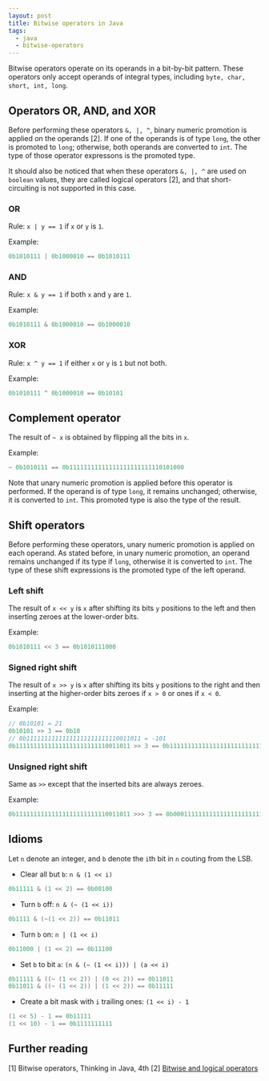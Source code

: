 ```yaml
---
layout: post
title: Bitwise operators in Java
tags:
  - java
  - bitwise-operators
---
```


Bitwise operators operate on its operands in a bit-by-bit pattern. These operators only accept operands of integral types, including `byte, char, short, int, long`.

## Operators OR, AND, and XOR

Before performing these operators `&, |, ^`, binary numeric promotion is applied on the operands [2]. If one of the operands is of type `long`, the other is promoted to `long`; otherwise, both operands are converted to `int`. The type of those operator expressons is the promoted type.

<!--break-->

It should also be noticed that when these operators `&, |, ^` are used on `boolean` values, they are called logical operators [2], and that short-circuiting is not supported in this case.

### OR

Rule: `x | y == 1` if `x` or `y` is `1`.

Example:

```java
0b1010111 | 0b1000010 == 0b1010111
```

### AND

Rule: `x & y == 1` if both `x` and `y` are `1`.

Example:

```java
0b1010111 & 0b1000010 == 0b1000010
```

### XOR

Rule: `x ^ y == 1` if either `x` or `y` is `1` but not both.

Example:

```java
0b1010111 ^ 0b1000010 == 0b10101
```

## Complement operator

The result of `~ x` is obtained by flipping all the bits in `x`.

Example:

```java
~ 0b1010111 == 0b11111111111111111111111110101000
```

Note that unary numeric promotion is applied before this operator is performed. If the operand is of type `long`, it remains unchanged; otherwise, it is converted to `int`. This promoted type is also the type of the result.

## Shift operators

Before performing these operators, unary numeric promotion is applied on each operand. As stated before, in unary numeric promotion, an operand remains unchanged if its type if `long`, otherwise it is converted to `int`. The type of these shift expressions is the promoted type of the left operand.

### Left shift

The result of `x << y` is `x` after shifting its bits `y` positions to the left and then inserting zeroes at the lower-order bits.

Example:

```java
0b1010111 << 3 == 0b1010111000
```

### Signed right shift

The result of `x >> y` is `x` after shifting its bits `y` positions to the right and then inserting at the higher-order bits zeroes if `x > 0` or ones if `x < 0`.

Example:

```java
// 0b10101 = 21
0b10101 >> 3 == 0b10
// 0b11111111111111111111111110011011 = -101
0b11111111111111111111111110011011 >> 3 == 0b11111111111111111111111111110011
```

### Unsigned right shift

Same as `>>` except that the inserted bits are always zeroes.

Example:

```java
0b11111111111111111111111110011011 >>> 3 == 0b00011111111111111111111111110011
```

## Idioms

Let `n` denote an integer, and `b` denote the `i`th bit in `n` couting from the LSB.

  * Clear all but `b`: `n & (1 << i)`
  
```java
0b11111 & (1 << 2) == 0b00100
```

  * Turn `b` off: `n & (~ (1 << i))`
  
```java
0b1111 & (~(1 << 2)) == 0b11011
```

  * Turn `b` on: `n | (1 << i)`
  
```java
0b11000 | (1 << 2) == 0b11100
```
  
  * Set `b` to bit `a`: `(n & (~ (1 << i))) | (a << i)`

```java
0b11111 & ((~ (1 << 2)) | (0 << 2)) == 0b11011
0b11011 & ((~ (1 << 2)) | (1 << 2)) == 0b11111
```

  * Create a bit mask with `i` trailing ones: `(1 << i) - 1`
  
```java
(1 << 5) - 1 == 0b11111
(1 << 10) - 1 == 0b1111111111
```

## Further reading

[1] Bitwise operators, Thinking in Java, 4th
[2] [Bitwise and logical operators](https://docs.oracle.com/javase/specs/jls/se8/html/jls-15.html#jls-15.22)
